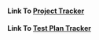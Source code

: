 #### Link To [Project Tracker](https://docs.google.com/spreadsheets/d/144hD02cNkdt0swb3bqW01youhCTRIBXSOPeOFQBfBG8/edit?usp=sharing)
#### Link To [Test Plan Tracker](https://docs.google.com/spreadsheets/d/1zlH-RHKTU0G8yrekS7_YUiXTbrI0GpQfTMFIxDtshm0/edit?usp=sharing)
